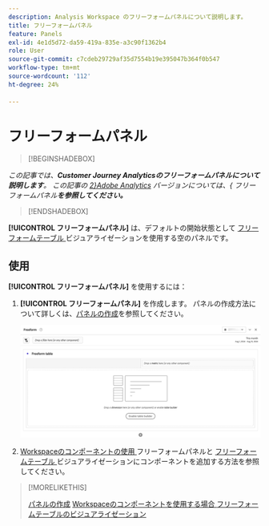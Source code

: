 ```yaml
---
description: Analysis Workspace のフリーフォームパネルについて説明します。
title: フリーフォームパネル
feature: Panels
exl-id: 4e1d5d72-da59-419a-835e-a3c90f1362b4
role: User
source-git-commit: c7cdeb29729af35d7554b19e395047b364f0b547
workflow-type: tm+mt
source-wordcount: '112'
ht-degree: 24%

---
```


# フリーフォームパネル


>[!BEGINSHADEBOX]

*この記事では、**Customer Journey Analyticsのフリーフォームパネルについて説明します**。 この記事の [2}Adobe Analytics](https://experienceleague.adobe.com/en/docs/analytics/analyze/analysis-workspace/panels/freeform-panel) バージョンについては、{ フリーフォームパネル&#x200B;**を参照してください。***

>[!ENDSHADEBOX]


**[!UICONTROL フリーフォームパネル]** は、デフォルトの開始状態として [ フリーフォームテーブル ](/help/analysis-workspace/visualizations/freeform-table/freeform-table.md) ビジュアライゼーションを使用する空のパネルです。

## 使用

**[!UICONTROL フリーフォームパネル]** を使用するには：

1. **[!UICONTROL フリーフォームパネル]** を作成します。 パネルの作成方法について詳しくは、[パネルの作成](panels.md#create-a-panel)を参照してください。

   ![ フリーフォームテーブルを含む空のパネルを表示するデフォルトのフリーフォームパネル。](assets/freeform-panel.png)

1. [Workspaceのコンポーネントの使用 ](/help/components/use-components-in-workspace.md) フリーフォームパネルと [ フリーフォームテーブル ](/help/analysis-workspace/visualizations/freeform-table/freeform-table.md) ビジュアライゼーションにコンポーネントを追加する方法を参照してください。


>[!MORELIKETHIS]
>
>[パネルの作成](/help/analysis-workspace/c-panels/panels.md#create-a-panel)
>[Workspaceのコンポーネントを使用する場合 ](/help/components/use-components-in-workspace.md)
>[フリーフォームテーブルのビジュアライゼーション ](/help/analysis-workspace/visualizations/freeform-table/freeform-table.md)
>